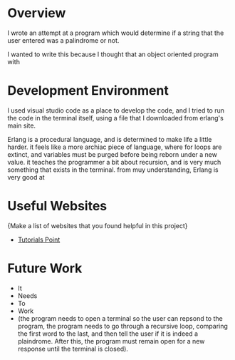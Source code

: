 # Overview

I wrote an attempt at a program which would determine if a string that the user entered was a palindrome or not. 

I wanted to write this because I thought that an object oriented program with 

# Development Environment

I used visual studio code as a place to develop the code, and I tried to run the code in the terminal itself, using a file that I downloaded from erlang's main site.

Erlang is a procedural language, and is determined to make life a little harder. it feels like a more archiac piece of language, where for loops are extinct, and 
variables must be purged before being reborn under a new value. it teaches the programmer a bit about recursion, and is very much something that exists in the terminal. from muy understanding, Erlang is very good at 

# Useful Websites

{Make a list of websites that you found helpful in this project}
* [Tutorials Point](https://www.tutorialspoint.com/erlang/index.htm)

# Future Work

* It
* Needs
* To
* Work
* (the program needs to open a terminal so the user can repsond to the program, the program needs to go through a recursive loop, comparing the first word to the last, and then tell the user if it is indeed a plaindrome. After this, the program must remain open for a new response until the terminal is closed).
